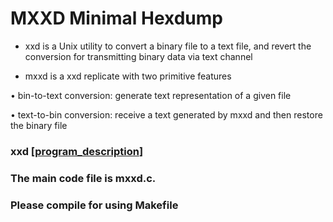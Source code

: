 # MXXD Minimal Hexdump
* xxd is a Unix utility to convert a binary file to a text file, and revert the conversion
for transmitting binary data via text channel

* mxxd is a xxd replicate with two primitive features

• bin-to-text conversion: generate text representation of a given file

• text-to-bin conversion: receive a text generated by mxxd and then restore the binary file

### xxd [[program_description](./Lab08_MXXD.pdf)]
### The main code file is mxxd.c.
### Please compile for using Makefile
